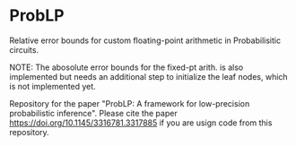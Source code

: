 # ProbLP
Relative error bounds for custom floating-point arithmetic in Probabilisitic circuits.

NOTE: The abosolute error bounds for the fixed-pt arith. is also implemented but needs an additional step to initialize the leaf nodes, which is not implemented yet.

Repository for the paper "ProbLP: A framework for low-precision probabilistic inference". Please cite the paper https://doi.org/10.1145/3316781.3317885 if you are usign code from this repository.
